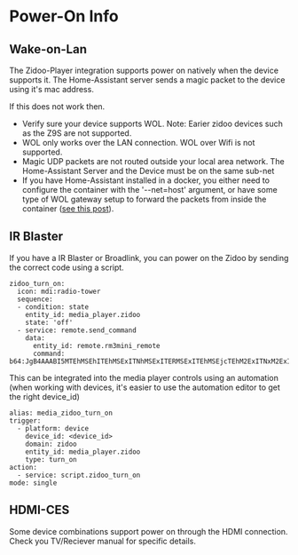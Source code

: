 # Power-On Info

## Wake-on-Lan
The Zidoo-Player integration supports power on natively when the device supports it.  The Home-Assistant server sends a magic packet to the device using it's mac address.  

If this does not work then.

- Verify sure your device supports WOL.  Note:  Earier zidoo devices such as the Z9S are not supported.
- WOL only works over the LAN connection. WOL over Wifi is not supported.
- Magic UDP packets are not routed outside your local area network.  The Home-Assistant Server and the Device must be on the same sub-net
- If you have Home-Assistant installed in a docker, you either need to configure the container with the '--net=host' argument, or have some type of WOL gateway setup to forward the packets from inside the container ([see this post](https://community.home-assistant.io/t/wake-on-lan-for-those-running-home-assistant-in-docker/189376/)).


## IR Blaster
If you have a IR Blaster or Broadlink, you can power on the Zidoo by sending the correct code using a script.

```
zidoo_turn_on:
  icon: mdi:radio-tower   
  sequence:
  - condition: state
    entity_id: media_player.zidoo
    state: 'off'
  - service: remote.send_command
    data:
      entity_id: remote.rm3mini_remote
      command: b64:JgB4AAABI5MTEhMSEhITEhMSExITNhMSExITERMSExITEhMSEjcTEhM2ExITNxM2ExITEhM2ExITEhM3EhITEhM2FDYTEhM2EwAGCAABJksTAAxWAAEoSRMADFYAASdJEwAMVgABKEgTAAxaAAEkSRMADFYAASdJEwANBQ==
```

This can be integrated into the media player controls using an automation (when working with devices, it's easier to use the automation editor to get the right device_id)

```
alias: media_zidoo_turn_on
trigger:
  - platform: device
    device_id: <device_id>
    domain: zidoo
    entity_id: media_player.zidoo
    type: turn_on
action:
  - service: script.zidoo_turn_on
mode: single
```

## HDMI-CES

Some device combinations support power on through the HDMI connection.  Check you TV/Reciever manual for specific details.
